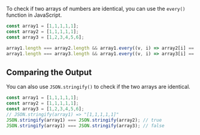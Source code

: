 To check if two arrays of numbers are identical, you can use the `every()` function in JavaScript.

```javascript
const array1 = [1,1,1,1,1];
const array2 = [1,1,1,1,1];
const array3 = [1,2,3,4,5,6];

array1.length === array2.length && array1.every((v, i) => array2[i] == array1[i]); // true
array1.length === array3.length && array1.every((v, i) => array3[i] == array1[i]); // false
```

## Comparing the Output

You can also use `JSON.stringify()` to check if the two arrays are identical.

```javascript
const array1 = [1,1,1,1,1];
const array2 = [1,1,1,1,1];
const array3 = [1,2,3,4,5,6];
// JSON.stringify(array1) => "[1,1,1,1,1]"
JSON.stringify(array1) === JSON.stringify(array2); // true
JSON.stringify(array1) === JSON.stringify(array3); // false
```